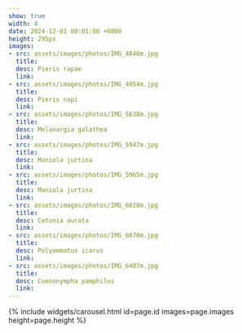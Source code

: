 ```yaml
---
show: true
width: 4
date: 2024-12-01 00:01:00 +0800
height: 295px
images:
- src: assets/images/photos/IMG_4840m.jpg
  title:
  desc: Pieris rapae
  link:
- src: assets/images/photos/IMG_4954m.jpg
  title:  
  desc: Pieris napi
  link:
- src: assets/images/photos/IMG_5638m.jpg
  title:
  desc: Melanargia galathea
  link:
- src: assets/images/photos/IMG_5947m.jpg
  title: 
  desc: Maniola jurtina
  link:
- src: assets/images/photos/IMG_5965m.jpg
  title: 
  desc: Maniola jurtina
  link:
- src: assets/images/photos/IMG_6028m.jpg
  title: 
  desc: Cetonia aurata
  link:
- src: assets/images/photos/IMG_6070m.jpg
  title: 
  desc: Polyommatus icarus
  link:
- src: assets/images/photos/IMG_6407m.jpg
  title: 
  desc: Coenonympha pamphilus
  link:   
---
```


{% include widgets/carousel.html id=page.id images=page.images height=page.height %}
